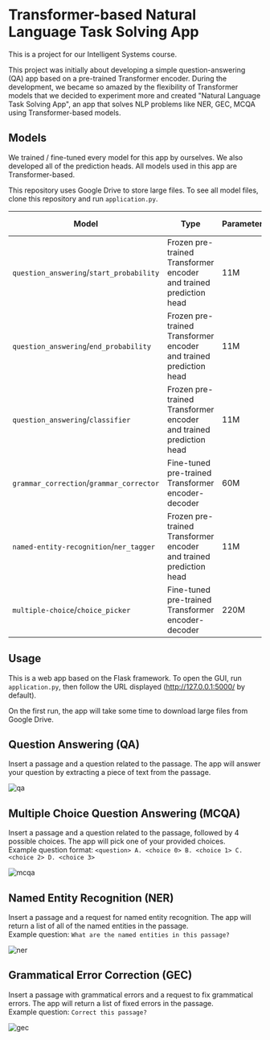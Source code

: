 # Transformer-based Natural Language Task Solving App

This is a project for our Intelligent Systems course.

This project was initially about developing a simple question-answering (QA) app based on a pre-trained Transformer encoder. During the development, we became so amazed by the flexibility of Transformer models that we decided to experiment more and created "Natural Language Task Solving App", an app that solves NLP problems like NER, GEC, MCQA using Transformer-based models.

## Models

We trained / fine-tuned every model for this app by ourselves. We also developed all of the prediction heads. All models used in this app are Transformer-based.

This repository uses Google Drive to store large files. To see all model files, clone this repository and run `application.py`.

  Model | Type | Parameters | Training data | Training time | Evaluation
---|---|---|---|---|---
`question_answering`/`start_probability` | Frozen pre-trained Transformer encoder and trained prediction head | 11M | SQuAD 2.0 | 12 hours on CPU | _ 
`question_answering`/`end_probability` | Frozen pre-trained Transformer encoder and trained prediction head | 11M | SQuAD 2.0 | 12 hours on CPU | _ 
`question_answering`/`classifier` | Frozen pre-trained Transformer encoder and trained prediction head | 11M | SQuAD 2.0 | 12 hours on CPU | _ 
`grammar_correction`/`grammar_corrector` | Fine-tuned pre-trained Transformer encoder-decoder | 60M | Subset of C4_200M | 3 hours on RTX 3080 Ti | _ 
`named-entity-recognition`/`ner_tagger` | Frozen pre-trained Transformer encoder and trained prediction head | 11M | CoNLL-2003 | 6 hours on CPU | _ 
`multiple-choice`/`choice_picker` | Fine-tuned pre-trained Transformer encoder-decoder | 220M | RACE | 3 hours on RTX 3060 | 67.5 % 

## Usage

This is a web app based on the Flask framework. To open the GUI, run `application.py`, then follow the URL displayed (http://127.0.0.1:5000/ by default).

On the first run, the app will take some time to download large files from Google Drive.

## Question Answering (QA)

Insert a passage and a question related to the passage. The app will answer your question by extracting a piece of text from the passage.

![qa](https://user-images.githubusercontent.com/62071233/148634598-8ee8b9b0-a861-4ca9-ab91-013e3c100b04.png)

## Multiple Choice Question Answering (MCQA)

Insert a passage and a question related to the passage, followed by 4 possible choices. The app will pick one of your provided choices.  
Example question format: `<question> A. <choice 0> B. <choice 1> C. <choice 2> D. <choice 3>`

![mcqa](https://user-images.githubusercontent.com/62071233/148634747-e1f0e1c0-e7be-43e2-a56f-0f5a198993c2.png)

## Named Entity Recognition (NER)

Insert a passage and a request for named entity recognition. The app will return a list of all of the named entities in the passage.  
Example question: `What are the named entities in this passage?`

![ner](https://user-images.githubusercontent.com/62071233/148634814-69402548-ef92-4d7a-bb59-c0e67db76a16.png)

## Grammatical Error Correction (GEC)

Insert a passage with grammatical errors and a request to fix grammatical errors. The app will return a list of fixed errors in the passage.  
Example question: `Correct this passage?`

![gec](https://user-images.githubusercontent.com/62071233/148634872-0b3bfcab-dea3-4ea1-8b64-16f952139add.png)

